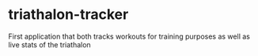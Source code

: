 # triathalon-tracker
First application that both tracks workouts for training purposes as well as live stats of the triathalon
